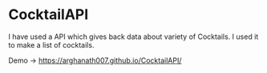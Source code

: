 # CocktailAPI

I have used a API which gives back data about variety of Cocktails. I used it to make a list of cocktails.

Demo -> https://arghanath007.github.io/CocktailAPI/
